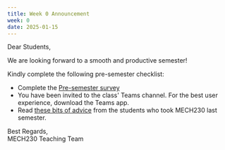 ```yaml
---
title: Week 0 Announcement
week: 0
date: 2025-01-15
---
```


Dear Students,

We are looking forward to a smooth and productive semester!

Kindly complete the following pre-semester checklist:
-  Complete the [Pre-semester survey](https://forms.office.com/r/rTf4vBsjDZ)
-  You have been invited to the class' Teams channel. For the best user experience, download the Teams app.
- Read [these bits of advice](https://drive.google.com/file/d/1V-WsJTOG-jVP-Rmg3bJIOXwXUHOzCpyk/view?usp=sharing) from the students who took MECH230 last semester.

Best Regards,<br>
MECH230 Teaching Team
